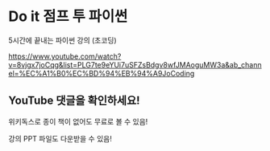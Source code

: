 # Do it 점프 투 파이썬

5시간에 끝내는 파이썬 강의 (초코딩)<br/>

https://www.youtube.com/watch?v=8vjgx7joCqg&list=PLG7te9eYUi7uSFZsBdgv8wfJMAoguMW3a&ab_channel=%EC%A1%B0%EC%BD%94%EB%94%A9JoCoding

## YouTube 댓글을 확인하세요!

위키독스로 종이 책이 없어도 무료로 볼 수 있음!<br/>

강의 PPT 파일도 다운받을 수 있음!